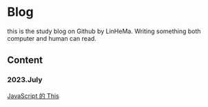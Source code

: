 # Blog
this is the study blog on Github by LinHeMa.
Writing something both computer and human can read.

## Content
### 2023.July
[JavaScript 的 This](https://github.com/LinHeMa/blog/issues/1)
